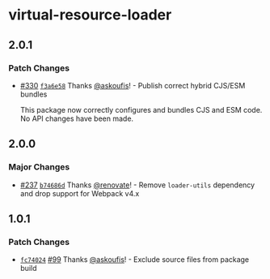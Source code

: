 # virtual-resource-loader

## 2.0.1

### Patch Changes

- [#330](https://github.com/seek-oss/vocab/pull/330) [`f3a6e58`](https://github.com/seek-oss/vocab/commit/f3a6e58d06c2def3f6ca4fd613b6b671a43a9d69) Thanks [@askoufis](https://github.com/askoufis)! - Publish correct hybrid CJS/ESM bundles

  This package now correctly configures and bundles CJS and ESM code. No API changes have been made.

## 2.0.0

### Major Changes

- [#237](https://github.com/seek-oss/vocab/pull/237) [`b74686d`](https://github.com/seek-oss/vocab/commit/b74686d7ed232eff330b2a734895f66eaa5387a1) Thanks [@renovate](https://github.com/apps/renovate)! - Remove `loader-utils` dependency and drop support for Webpack v4.x

## 1.0.1

### Patch Changes

- [`fc74024`](https://github.com/seek-oss/vocab/commit/fc74024a375b442f77d0e32aeb4a188a0315a52f) [#99](https://github.com/seek-oss/vocab/pull/99) Thanks [@askoufis](https://github.com/askoufis)! - Exclude source files from package build
